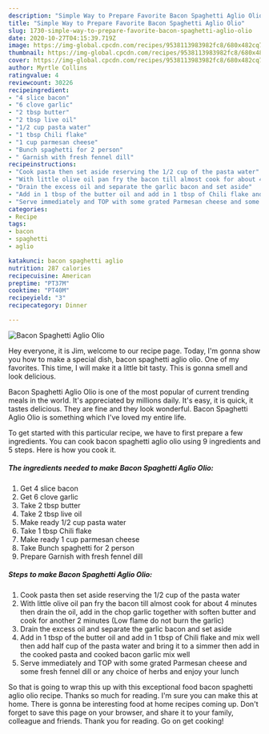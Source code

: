 ```yaml
---
description: "Simple Way to Prepare Favorite Bacon Spaghetti Aglio Olio"
title: "Simple Way to Prepare Favorite Bacon Spaghetti Aglio Olio"
slug: 1730-simple-way-to-prepare-favorite-bacon-spaghetti-aglio-olio
date: 2020-10-27T04:15:39.719Z
image: https://img-global.cpcdn.com/recipes/9538113983982fc8/680x482cq70/bacon-spaghetti-aglio-olio-recipe-main-photo.jpg
thumbnail: https://img-global.cpcdn.com/recipes/9538113983982fc8/680x482cq70/bacon-spaghetti-aglio-olio-recipe-main-photo.jpg
cover: https://img-global.cpcdn.com/recipes/9538113983982fc8/680x482cq70/bacon-spaghetti-aglio-olio-recipe-main-photo.jpg
author: Myrtle Collins
ratingvalue: 4
reviewcount: 30226
recipeingredient:
- "4 slice bacon"
- "6 clove garlic"
- "2 tbsp butter"
- "2 tbsp live oil"
- "1/2 cup pasta water"
- "1 tbsp Chili flake"
- "1 cup parmesan cheese"
- "Bunch spaghetti for 2 person"
- " Garnish with fresh fennel dill"
recipeinstructions:
- "Cook pasta then set aside reserving the 1/2 cup of the pasta water"
- "With little olive oil pan fry the bacon till almost cook for about 4 minutes then drain the oil, add in the chop garlic together with soften butter and cook for another 2 minutes (Low flame do not burn the garlic)"
- "Drain the excess oil and separate the garlic bacon and set aside"
- "Add in 1 tbsp of the butter oil and add in 1 tbsp of Chili flake and mix well then add half cup of the pasta water and bring it to a simmer then add in the cooked pasta and cooked bacon garlic mix well"
- "Serve immediately and TOP with some grated Parmesan cheese and some fresh fennel dill or any choice of herbs and enjoy your lunch"
categories:
- Recipe
tags:
- bacon
- spaghetti
- aglio

katakunci: bacon spaghetti aglio 
nutrition: 287 calories
recipecuisine: American
preptime: "PT37M"
cooktime: "PT40M"
recipeyield: "3"
recipecategory: Dinner

---
```



![Bacon Spaghetti Aglio Olio](https://img-global.cpcdn.com/recipes/9538113983982fc8/680x482cq70/bacon-spaghetti-aglio-olio-recipe-main-photo.jpg)

Hey everyone, it is Jim, welcome to our recipe page. Today, I'm gonna show you how to make a special dish, bacon spaghetti aglio olio. One of my favorites. This time, I will make it a little bit tasty. This is gonna smell and look delicious.



Bacon Spaghetti Aglio Olio is one of the most popular of current trending meals in the world. It's appreciated by millions daily. It's easy, it is quick, it tastes delicious. They are fine and they look wonderful. Bacon Spaghetti Aglio Olio is something which I've loved my entire life.


To get started with this particular recipe, we have to first prepare a few ingredients. You can cook bacon spaghetti aglio olio using 9 ingredients and 5 steps. Here is how you cook it.

<!--inarticleads1-->

##### The ingredients needed to make Bacon Spaghetti Aglio Olio:

1. Get 4 slice bacon
1. Get 6 clove garlic
1. Take 2 tbsp butter
1. Take 2 tbsp live oil
1. Make ready 1/2 cup pasta water
1. Take 1 tbsp Chili flake
1. Make ready 1 cup parmesan cheese
1. Take Bunch spaghetti for 2 person
1. Prepare  Garnish with fresh fennel dill




<!--inarticleads2-->

##### Steps to make Bacon Spaghetti Aglio Olio:

1. Cook pasta then set aside reserving the 1/2 cup of the pasta water
1. With little olive oil pan fry the bacon till almost cook for about 4 minutes then drain the oil, add in the chop garlic together with soften butter and cook for another 2 minutes (Low flame do not burn the garlic)
1. Drain the excess oil and separate the garlic bacon and set aside
1. Add in 1 tbsp of the butter oil and add in 1 tbsp of Chili flake and mix well then add half cup of the pasta water and bring it to a simmer then add in the cooked pasta and cooked bacon garlic mix well
1. Serve immediately and TOP with some grated Parmesan cheese and some fresh fennel dill or any choice of herbs and enjoy your lunch




So that is going to wrap this up with this exceptional food bacon spaghetti aglio olio recipe. Thanks so much for reading. I'm sure you can make this at home. There is gonna be interesting food at home recipes coming up. Don't forget to save this page on your browser, and share it to your family, colleague and friends. Thank you for reading. Go on get cooking!
